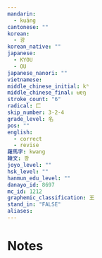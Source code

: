 ```yaml
---
mandarin:
  - kuāng
cantonese: ""
korean:
  - 광
korean_native: ""
japanese:
  - KYOU
  - OU
japanese_nanori: ""
vietnamese:
middle_chinese_initial: kʰ
middle_chinese_final: ʉɐŋ
stroke_count: "6"
radical: 匚
skip_number: 3-2-4
grade_level: 名
pos: ""
english:
  - correct
  - revise
羅馬字: kwang
韓文: 쾅
joyo_level: ""
hsk_level: ""
hanmun_edu_level: ""
danayo_id: 8697
mc_id: 1212
graphemic_classification: 王
stand_in: "FALSE"
aliases:
---
```


# Notes
